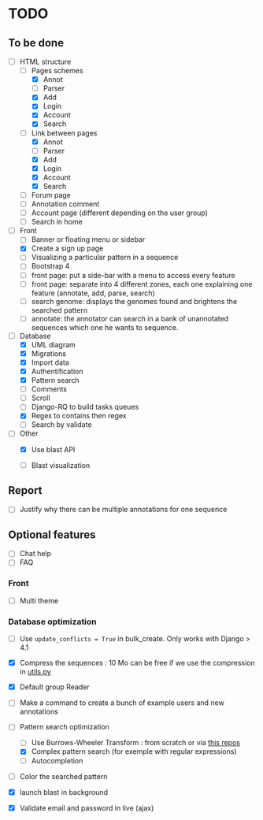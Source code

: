 # TODO

## To be done

- [ ] HTML structure
    - [ ] Pages schemes
        - [X] Annot
        - [ ] Parser
        - [X] Add
        - [X] Login
        - [X] Account
        - [X] Search 
    - [ ] Link between pages
        - [X] Annot
        - [ ] Parser
        - [X] Add
        - [X] Login
        - [X] Account
        - [X] Search
    - [ ] Forum page
    - [ ] Annotation comment
    - [ ] Account page (different depending on the user group)
    - [ ] Search in home

- [ ] Front
    - [ ] Banner or floating menu or sidebar
    - [X] Create a sign up page
    - [ ] Visualizing a particular pattern in a sequence
    - [ ] Bootstrap 4
    - [ ] front page: put a side-bar with a menu to access every feature
    - [ ] front page: separate into 4 different zones, each one explaining one feature (annotate, add, parse, search)
    - [ ] search genome: displays the genomes found and brightens the searched pattern
    - [ ] annotate: the annotator can search in a bank of unannotated sequences which one he wants to sequence.

- [ ] Database
    - [X] UML diagram
    - [X] Migrations
    - [X] Import data
    - [X] Authentification
    - [X] Pattern search
    - [ ] Comments
    - [ ] Scroll
    - [ ] Django-RQ to build tasks queues
    - [X] Regex to contains then regex
    - [ ] Search by validate

- [ ] Other
    - [X] Use blast API
    - [ ] Blast visualization


## Report

- [ ] Justify why there can be multiple annotations for one sequence

## Optional features

- [ ] Chat help
- [ ] FAQ

### Front

- [ ] Multi theme

### Database optimization

- [ ] Use `update_conflicts = True` in bulk_create. Only works with Django > 4.1
- [X] Compress the sequences : 10 Mo can be free if we use the compression in [utils.py](source/bacterial_genome_annotation/utils.py)
- [X] Default group Reader
- [ ] Make a command to create a bunch of example users and new annotations
- [ ] Pattern search optimization
    - [ ] Use Burrows-Wheeler Transform : from scratch or via [this repos](https://github.com/Axl-Lvy/Index-structure-and-mapping)
    - [X] Complex pattern search (for exemple with regular expressions)
    - [ ] Autocompletion
- [ ] Color the searched pattern
- [X] launch blast in background
- [X] Validate email and password in live (ajax)

